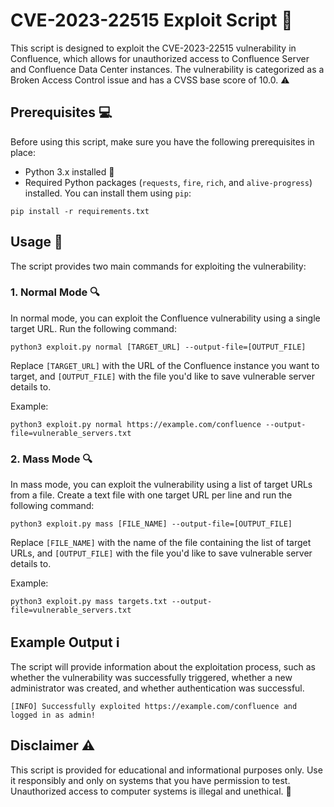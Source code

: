 # CVE-2023-22515 Exploit Script 🔐

This script is designed to exploit the CVE-2023-22515 vulnerability in Confluence, which allows for unauthorized access to Confluence Server and Confluence Data Center instances. The vulnerability is categorized as a Broken Access Control issue and has a CVSS base score of 10.0. ⚠️

## Prerequisites 💻

Before using this script, make sure you have the following prerequisites in place:

- Python 3.x installed 🐍
- Required Python packages (`requests`, `fire`, `rich`, and `alive-progress`) installed. You can install them using `pip`:

```shell
pip install -r requirements.txt
```

## Usage 🚀

The script provides two main commands for exploiting the vulnerability:

### 1. Normal Mode 🔍

In normal mode, you can exploit the Confluence vulnerability using a single target URL. Run the following command:

```shell
python3 exploit.py normal [TARGET_URL] --output-file=[OUTPUT_FILE]
```

Replace `[TARGET_URL]` with the URL of the Confluence instance you want to target, and `[OUTPUT_FILE]` with the file you'd like to save vulnerable server details to.

Example:

```shell
python3 exploit.py normal https://example.com/confluence --output-file=vulnerable_servers.txt
```

### 2. Mass Mode 🔍

In mass mode, you can exploit the vulnerability using a list of target URLs from a file. Create a text file with one target URL per line and run the following command:

```shell
python3 exploit.py mass [FILE_NAME] --output-file=[OUTPUT_FILE]
```

Replace `[FILE_NAME]` with the name of the file containing the list of target URLs, and `[OUTPUT_FILE]` with the file you'd like to save vulnerable server details to.

Example:

```shell
python3 exploit.py mass targets.txt --output-file=vulnerable_servers.txt
```

## Example Output ℹ️

The script will provide information about the exploitation process, such as whether the vulnerability was successfully triggered, whether a new administrator was created, and whether authentication was successful.

```shell
[INFO] Successfully exploited https://example.com/confluence and logged in as admin!
```

## Disclaimer ⚠️

This script is provided for educational and informational purposes only. Use it responsibly and only on systems that you have permission to test. Unauthorized access to computer systems is illegal and unethical. 🚫